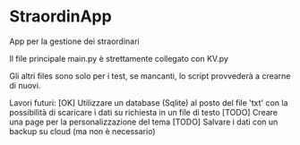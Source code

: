 # StraordinApp
App per la gestione dei straordinari

Il file principale  main.py è strettamente collegato con KV.py

Gli altri files sono solo per i test, se mancanti, lo script provvederà a crearne di nuovi.

Lavori futuri:
[OK] Utilizzare un database (Sqlite) al posto del file 'txt' con la possibilità di scaricare i dati su richiesta in un file di testo
[TODO] Creare una page per la personalizzazione del tema
[TODO] Salvare i dati con un backup su cloud (ma non è necessario)
